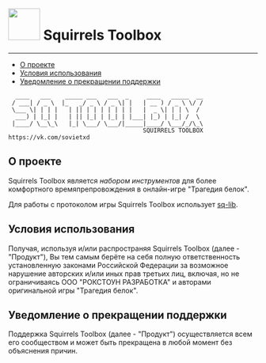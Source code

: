 # <img src="https://sovlet.github.io/sq-toolbox/media/icons/icon.svg" height="64"> Squirrels Toolbox

--------------


* [О проекте](#introduction)
* [Условия использования](#termsofuse)
* [Уведомление о прекращении поддержки](#notice)


~~~
  ____   ___    _____ ___   ___  _     ____   _____  __
 / ___| / _ \  |_   _/ _ \ / _ \| |   | __ ) / _ \ \/ /
 \___ \| | | |   | || | | | | | | |   |  _ \| | | \  / 
  ___) | |_| |   | || |_| | |_| | |___| |_) | |_| /  \ 
 |____/ \__\_\   |_| \___/ \___/|_____|____/ \___/_/\_\
                                      SQUIRRELS TOOLBOX              
https://vk.com/sovietxd 
~~~
## О проекте

Squirrels Toolbox является *набором инструментов* для более комфортного времяпрепровождения в онлайн-игре "Трагедия белок".

Для работы с протоколом игры Squirrels Toolbox использует [sq-lib](https://github.com/sovlet/sq-lib).

## Условия использования
Получая, используя и/или распространяя Squirrels Toolbox (далее - "Продукт"), Вы тем самым берёте на себя полную ответственность установленную законами Российской Федерации за возможное нарушение авторских и/или иных прав третьих лиц, включая, но не ограничиваясь ООО "РОКСТОУН РАЗРАБОТКА" и авторами оригинальной игры "Трагедия белок".

## Уведомление о прекращении поддержки
Поддержка Squirrels Toolbox (далее - "Продукт") осуществляется всем его сообществом и может быть прекращена в любой момент без объяснения причин.
